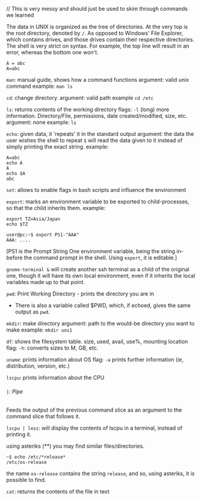 
// This is very messy and should just be used to skim through commands we learned

The data in UNIX is organized as the tree of directories. At the very top is the root directory, denoted by `/`. As opposed to Windows' File Explorer, which contains drives, and those drives contain their respective directories.
The shell is very strict on syntax. For example, the top line will result in an error, whereas the bottom one won't.
```
A = abc
A=abc
```

`man`: manual guide, shows how a command functions 
argument: valid unix command
example: `man ls`

`cd`: change directory.
argument: valid path
example `cd /etc`

`ls`: returns contents of the working directory
flags: `-l` (long) more information. Directory/File, permissions, date created/modified, size, etc.
argument: none
example: `ls`

`echo`: given data, it 'repeats' it in the standard output
argument: the data the user wishes the shell to repeat
`$` will read the data given to it instead of simply printing the exact string.
example:
```
A=abc
echo A
A
echo $A
abc
```

`set`: allows to enable flags in bash scripts and influence the environment

`export`: marks an environment variable to be exported to child-processes, so that the child inherits them.
example:
```
export TZ=Asia/Japan
echo $TZ
```

```
user@pc:~$ export PS1-"AAA"
AAA: ....
```
[PS1 is the Prompt String One environment variable, being the string in-before the command prompt in the shell. Using `export`, it is editable.]

`gnome-terminal &` will create another ssh terminal as a child of the original one, though it will have its own local environment, even if it inherits the local variables made up to that point.

`pwd`: Print Working Directory - prints the directory you are in
- There is also a variable called $PWD, which, if echoed, gives the same output as `pwd`.


`mkdir`: make directory
argument: path to the would-be directory you want to make
example: `mkdir uos1`

`df`: shows the filesystem table. size, used, avail, use%, mounting location
flag: `-h`: converts sizes to M, GB, etc.

`uname`: prints information about OS 
flag: `-a` prints further information (ie, distribution, version, etc.)

`lscpu`: prints information about the CPU

###### `|`: Pipe
Feeds the output of the previous command slice as an argument to the command slice that follows it.

`lscpu | less`: will display the contents of lscpu in a terminal, instead of printing it.


using asteriks (\*\*) you may find similar files/directories.
```
~$ echo /etc/*release*
/etc/os-release
```
the name `os-release` contains the string `release`, and so, using asteriks, it is possible to find.

`cat`: returns the contents of the file in text

